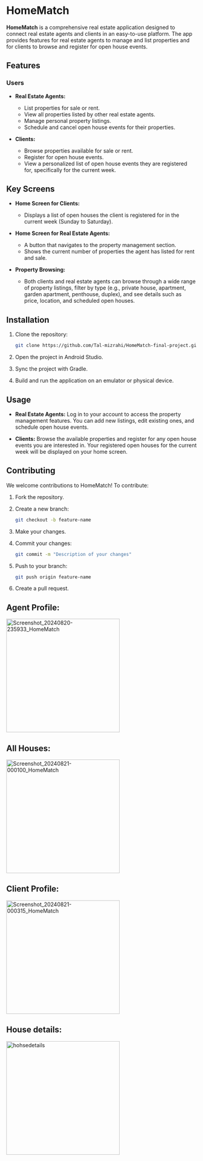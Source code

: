 # HomeMatch

**HomeMatch** is a comprehensive real estate application designed to connect real estate agents and clients in an easy-to-use platform. The app provides features for real estate agents to manage and list properties and for clients to browse and register for open house events.

## Features

### Users
- **Real Estate Agents:**
  - List properties for sale or rent.
  - View all properties listed by other real estate agents.
  - Manage personal property listings.
  - Schedule and cancel open house events for their properties.
  
- **Clients:**
  - Browse properties available for sale or rent.
  - Register for open house events.
  - View a personalized list of open house events they are registered for, specifically for the current week.

## Key Screens
- **Home Screen for Clients:**
  - Displays a list of open houses the client is registered for in the current week (Sunday to Saturday).
  
- **Home Screen for Real Estate Agents:**
  - A button that navigates to the property management section.
  - Shows the current number of properties the agent has listed for rent and sale.

- **Property Browsing:**
  - Both clients and real estate agents can browse through a wide range of property listings, filter by type (e.g., private house, apartment, garden apartment, penthouse, duplex), and see details such as price, location, and scheduled open houses.

## Installation

1. Clone the repository:
    ```bash
    git clone https://github.com/Tal-mizrahi/HomeMatch-final-project.git
    ```
2. Open the project in Android Studio.

3. Sync the project with Gradle.

4. Build and run the application on an emulator or physical device.

## Usage

- **Real Estate Agents:** Log in to your account to access the property management features. You can add new listings, edit existing ones, and schedule open house events.

- **Clients:** Browse the available properties and register for any open house events you are interested in. Your registered open houses for the current week will be displayed on your home screen.

## Contributing

We welcome contributions to HomeMatch! To contribute:

1. Fork the repository.

2. Create a new branch:
    ```bash
    git checkout -b feature-name
    ```

3. Make your changes.

4. Commit your changes:
    ```bash
    git commit -m "Description of your changes"
    ```

5. Push to your branch:
    ```bash
    git push origin feature-name
    ```

6. Create a pull request.

## Agent Profile:
<img src="https://github.com/user-attachments/assets/3028a0b2-7539-4e7c-9f90-8917e6fc26f3" alt="Screenshot_20240820-235933_HomeMatch" width="300">

## All Houses:
<img src="https://github.com/user-attachments/assets/a7cccf0c-906f-492d-80ad-8272f3b728ea" alt="Screenshot_20240821-000100_HomeMatch" width="300">

## Client Profile:
<img src="https://github.com/user-attachments/assets/bfd02076-9f7d-4d04-a8b8-c860fadded64" alt="Screenshot_20240821-000315_HomeMatch" width="300">

## House details:
<img src="https://github.com/user-attachments/assets/839b0d01-fe7b-43a3-94a7-9d540223fceb" alt="hohsedetails" width="300">



 
 









